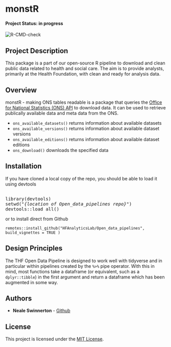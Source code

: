 # monstR


#### Project Status: in progress

![R-CMD-check](https://github.com/HFAnalyticsLab/Open_data_pipelines/workflows/R-CMD-check/badge.svg)

## Project Description

This package is a part of our open-source R pipeline to download and clean public data related to health and social care. The aim is to provide analysts, primarily at the Health Foundation, with clean and ready for analysis data. 

## Overview

monstR - making ONS tables readable is a package that queries the [Office for National Statistics (ONS) API](https://developer.ons.gov.uk/office-for-national-statistics-api/reference) to download data. It can be used to retrieve publically available data and meta data from the ONS.

- `ons_available_datasets()` returns information about available datasets
- `ons_available_versions()` returns information about available dataset versions
- `ons_available_editions()` returns information about available dataset editions
- `ons_download()` downloads the specified data


## Installation


If you have cloned a local copy of the repo, you should be able to load it using devtools

<pre>
<!-- use a pre to allow italics, urrgh -->
library(devtools)
setwd("<i>{location of Open_data_pipelines repo}</i>")
devtools::load_all()
</pre>

or to install direct from Github
```
remotes::install_github("HFAnalyticsLab/Open_data_pipelines", build_vignettes = TRUE )
```

## Design Principles

The THF Open Data Pipeline is designed to work well with tidyverse and in particular within pipelines created by the `%>%` pipe operator. With this in mind, most functions take a dataframe (or equivalent, such as a `dplyr::tibble`) in the first argument and return a dataframe which has been augmented in some way.


## Authors
* **Neale Swinnerton** -  [Github](https://github.com/sw1nn)

## License

This project is licensed under the [MIT License](https://github.com/HFAnalyticsLab/Open_data_pipelines/blob/master/LICENSE).

